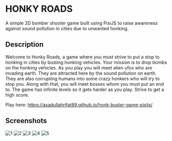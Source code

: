 # HONKY ROADS
A simple 2D bomber shooter game built using PixiJS to raise awareness against sound pollution in cities due to unwanted honking.

## Description
Welcome to Honky Roads, a game where you must strive to put a stop to honking in cities by busting honking vehicles. Your mission is to drop bombs on the honking vehicles.
As you play you will meet alien ufos who are invading earth. They are attracted here by the sound pollution on earth.
They are also corrupting humans into some crazy honkers who will try to stop you. Along with that, you will meet bosses whom you must put an end to.
The game has infinite levels so it gets harder as you play.
Strive to get a high score.

Play here: https://asadullahrifat89.github.io/honk-buster-game-pixijs/

## Screenshots

![1](https://github.com/asadullahrifat89/honk-buster-game-pixijs/assets/25480176/ed6c30ec-63fd-4abf-9676-6a684f55b6b5)
![2](https://github.com/asadullahrifat89/honk-buster-game-pixijs/assets/25480176/004c4030-2a59-4fe1-9fac-81184d6f892f)
![3](https://github.com/asadullahrifat89/honk-buster-game-pixijs/assets/25480176/dbff82fb-9b5d-4fd3-b836-20511ecc4dbc)
![4](https://github.com/asadullahrifat89/honk-buster-game-pixijs/assets/25480176/cfe5a816-f8e3-4ef9-99ed-b3274f73ae1c)
![5](https://github.com/asadullahrifat89/honk-buster-game-pixijs/assets/25480176/d28ee954-9004-4b4d-9095-f9d427e1fdd4)
